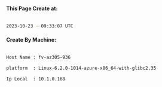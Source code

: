 
   
#### This Page Create at:

```bash

2023-10-23 - 09:33:07 UTC

```

#### Create By Machine:

```bash

Host Name : fv-az305-936

platform  : Linux-6.2.0-1014-azure-x86_64-with-glibc2.35

Ip Local  : 10.1.0.168

```


